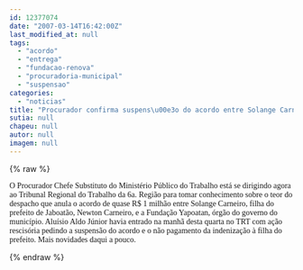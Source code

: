 ```yaml
---
id: 12377074
date: "2007-03-14T16:42:00Z"
last_modified_at: null
tags:
  - "acordo"
  - "entrega"
  - "fundacao-renova"
  - "procuradoria-municipal"
  - "suspensao"
categories:
  - "noticias"
title: "Procurador confirma suspens\u00e3o do acordo entre Solange Carneiro e a Funda\u00e7\u00e3o Yapoatan"
sutia: null
chapeu: null
autor: null
imagem: null
---
```

{% raw %}
<p><P><FONT face=Verdana>O Procurador Chefe Substituto do Ministério Público do Trabalho está se dirigindo agora ao Tribunal Regional do Trabalho da 6a. Região para tomar conhecimento sobre o teor do despacho que anula o acordo de quase R$ 1 milhão entre Solange Carneiro, filha do prefeito de Jaboatão, Newton Carneiro, e a Fundação Yapoatan, órgão do governo do município. Aluísio Aldo Júnior havia entrado na manhã desta quarta no TRT com ação rescisória pedindo a suspensão do acordo e o não pagamento da indenização à filha do prefeito. Mais novidades daqui a pouco.</FONT></P> </p>
{% endraw %}